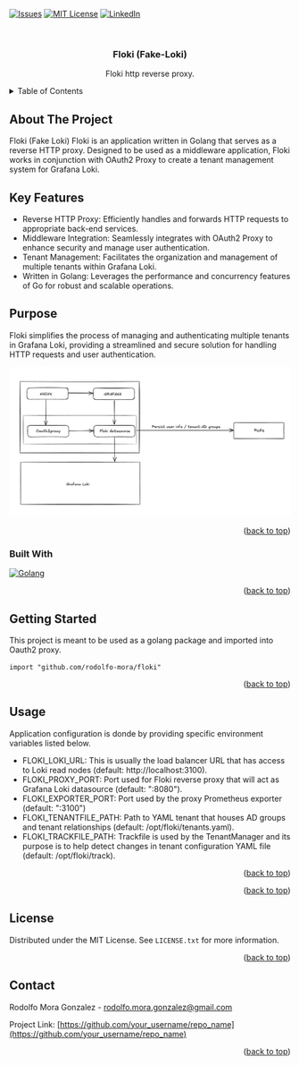 <!-- Improved compatibility of back to top link: See: https://github.com/othneildrew/Best-README-Template/pull/73 -->
<a name="readme-top"></a>
<!--
*** Thanks for checking out the Best-README-Template. If you have a suggestion
*** that would make this better, please fork the repo and create a pull request
*** or simply open an issue with the tag "enhancement".
*** Don't forget to give the project a star!
*** Thanks again! Now go create something AMAZING! :D
-->



<!-- PROJECT SHIELDS -->
<!--
*** I'm using markdown "reference style" links for readability.
*** Reference links are enclosed in brackets [ ] instead of parentheses ( ).
*** See the bottom of this document for the declaration of the reference variables
*** for contributors-url, forks-url, etc. This is an optional, concise syntax you may use.
*** https://www.markdownguide.org/basic-syntax/#reference-style-links
-->
<!-- [![Contributors][contributors-shield]][contributors-url]
[![Forks][forks-shield]][forks-url] -->
<!-- [![Stargazers][stars-shield]][stars-url] -->
[![Issues][issues-shield]][issues-url]
[![MIT License][license-shield]][license-url]
[![LinkedIn][linkedin-shield]][linkedin-url]

<!-- PROJECT LOGO -->
<br />
<div align="center">

  <h3 align="center">Floki (Fake-Loki)</h3>

  <p align="center">
    Floki http reverse proxy.
  <br />

  </p>
</div>

<!-- TABLE OF CONTENTS -->
<details>
  <summary>Table of Contents</summary>
  <ol>
    <li>
      <a href="#about-the-project">About The Project</a>
      <ul>
        <li><a href="#built-with">Built With</a></li>
      </ul>
    </li>
    <li>
      <a href="#getting-started">Getting Started</a>
      <ul>
        <li><a href="#prerequisites">Prerequisites</a></li>
        <li><a href="#installation">Installation</a></li>
      </ul>
    </li>
    <li><a href="#usage">Usage</a></li>
    <li><a href="#roadmap">Roadmap</a></li>
    <li><a href="#contributing">Contributing</a></li>
    <li><a href="#license">License</a></li>
    <li><a href="#contact">Contact</a></li>
    <li><a href="#acknowledgments">Acknowledgments</a></li>
  </ol>
</details>



<!-- ABOUT THE PROJECT -->
## About The Project

<!-- [![Product Name Screen Shot][product-screenshot]](https://example.com) -->

Floki (Fake Loki)
Floki is an application written in Golang that serves as a reverse HTTP proxy. Designed to be used as a middleware application, Floki works in conjunction with OAuth2 Proxy to create a tenant management system for Grafana Loki.

## Key Features
* Reverse HTTP Proxy: Efficiently handles and forwards HTTP requests to appropriate back-end services.
* Middleware Integration: Seamlessly integrates with OAuth2 Proxy to enhance security and manage user authentication.
* Tenant Management: Facilitates the organization and management of multiple tenants within Grafana Loki.
* Written in Golang: Leverages the performance and concurrency features of Go for robust and scalable operations.
## Purpose
Floki simplifies the process of managing and authenticating multiple tenants in Grafana Loki, providing a streamlined and secure solution for handling HTTP requests and user authentication.

![floki](images/floki.png)

<p align="right">(<a href="#readme-top">back to top</a>)</p>

### Built With

[![Golang][Golang.dev]][golang-url]

<p align="right">(<a href="#readme-top">back to top</a>)</p>

## Getting Started
This project is meant to be used as a golang package and imported into Oauth2 proxy.

```golang
import "github.com/rodolfo-mora/floki"
```


<p align="right">(<a href="#readme-top">back to top</a>)</p>

<!-- USAGE EXAMPLES -->
## Usage
Application configuration is donde by providing specific environment variables listed below.

* FLOKI_LOKI_URL: This is usually the load balancer URL that has access to Loki read nodes (default: http://localhost:3100).
* FLOKI_PROXY_PORT: Port used for Floki reverse proxy that will act as Grafana Loki datasource (default: ":8080").
* FLOKI_EXPORTER_PORT: Port used by the proxy Prometheus exporter (default: ":3100")
* FLOKI_TENANTFILE_PATH: Path to YAML tenant that houses AD groups and tenant relationships (default: /opt/floki/tenants.yaml).
* FLOKI_TRACKFILE_PATH: Trackfile is used by the TenantManager and its purpose is to help detect changes in tenant configuration YAML file (default: /opt/floki/track).

<p align="right">(<a href="#readme-top">back to top</a>)</p>
<p align="right">(<a href="#readme-top">back to top</a>)</p>

## License
Distributed under the MIT License. See `LICENSE.txt` for more information.

<p align="right">(<a href="#readme-top">back to top</a>)</p>

## Contact

Rodolfo Mora Gonzalez - rodolfo.mora.gonzalez@gmail.com

Project Link: [https://github.com/your_username/repo_name](https://github.com/your_username/repo_name)

<p align="right">(<a href="#readme-top">back to top</a>)</p>

<!-- MARKDOWN LINKS & IMAGES -->
<!-- https://www.markdownguide.org/basic-syntax/#reference-style-links -->

[stars-shield]: https://img.shields.io/github/stars/othneildrew/Best-README-Template.svg?style=for-the-badge
[stars-url]: https://github.com/rodolfo-mora/golang-log-generator/stargazers
[issues-shield]: https://img.shields.io/github/issues/othneildrew/Best-README-Template.svg?style=for-the-badge
[issues-url]: https://github.com/rodolfo-mora/golang-log-generator/issues
[license-shield]: https://img.shields.io/github/license/othneildrew/Best-README-Template.svg?style=for-the-badge
[license-url]: https://github.com/othneildrew/Best-README-Template/blob/master/LICENSE.txt
[linkedin-shield]: https://img.shields.io/badge/-LinkedIn-black.svg?style=for-the-badge&logo=linkedin&colorB=555
[linkedin-url]: https://www.linkedin.com/in/rodolfo-mora-2214a9b7
[golang-url]: https://go.dev/
[Golang.dev]: https://img.shields.io/badge/Go-00ADD8?style=for-the-badge&logo=go&logoColor=white